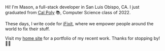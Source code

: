 Hi! I'm Mason, a full-stack developer in San Luis Obispo, CA. I just graduated from [Cal Poly](https://www.calpoly.edu/) 📚, Computer Science class of 2022.

These days, I write code for [iFixit](https://github.com/ifixit), where we empower people around the world to fix their stuff.

Visit my [home site](https://masonmcelvain.com) for a portfolio of my recent work. Thanks for stopping by! 👋🏻
